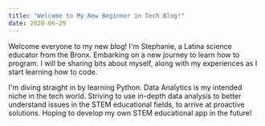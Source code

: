 ```yaml
---
title: "Welcome to My New Beginner in Tech Blog!"
date: 2020-06-29
---
```

 
 Welcome everyone to my new blog! I'm Stephanie, a Latina science educator from the Bronx.
 Embarking on a new journey to learn how to program. 
 I will be sharing bits about myself, along with my experiences as I start learning how to code.
  
 I'm diving straight in by learning Python. Data Analytics is my intended niche in the tech world. 
 Striving to use in-depth data analysis to better understand issues in the STEM educational fields, to arrive at proactive solutions. 
 Hoping to develop my own STEM educational app in the future!
